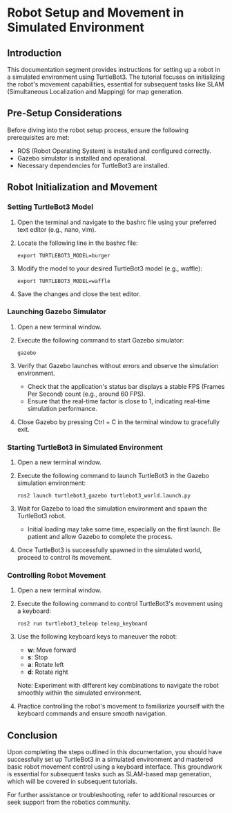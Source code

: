# Robot Setup and Movement in Simulated Environment

## Introduction

This documentation segment provides instructions for setting up a robot in a simulated environment using TurtleBot3. The tutorial focuses on initializing the robot's movement capabilities, essential for subsequent tasks like SLAM (Simultaneous Localization and Mapping) for map generation.

## Pre-Setup Considerations

Before diving into the robot setup process, ensure the following prerequisites are met:

- ROS (Robot Operating System) is installed and configured correctly.
- Gazebo simulator is installed and operational.
- Necessary dependencies for TurtleBot3 are installed.

## Robot Initialization and Movement

### Setting TurtleBot3 Model

1. Open the terminal and navigate to the bashrc file using your preferred text editor (e.g., nano, vim).
2. Locate the following line in the bashrc file:

   ```
   export TURTLEBOT3_MODEL=burger
   ```
3. Modify the model to your desired TurtleBot3 model (e.g., waffle):

   ```
   export TURTLEBOT3_MODEL=waffle
   ```
4. Save the changes and close the text editor.

### Launching Gazebo Simulator

1. Open a new terminal window.
2. Execute the following command to start Gazebo simulator:

   ```
   gazebo
   ```
3. Verify that Gazebo launches without errors and observe the simulation environment.

   - Check that the application's status bar displays a stable FPS (Frames Per Second) count (e.g., around 60 FPS).
   - Ensure that the real-time factor is close to 1, indicating real-time simulation performance.
4. Close Gazebo by pressing Ctrl + C in the terminal window to gracefully exit.

### Starting TurtleBot3 in Simulated Environment

1. Open a new terminal window.
2. Execute the following command to launch TurtleBot3 in the Gazebo simulation environment:

   ```
   ros2 launch turtlebot3_gazebo turtlebot3_world.launch.py
   ```
3. Wait for Gazebo to load the simulation environment and spawn the TurtleBot3 robot.

   - Initial loading may take some time, especially on the first launch. Be patient and allow Gazebo to complete the process.
4. Once TurtleBot3 is successfully spawned in the simulated world, proceed to control its movement.

### Controlling Robot Movement

1. Open a new terminal window.
2. Execute the following command to control TurtleBot3's movement using a keyboard:

   ```
   ros2 run turtlebot3_teleop teleop_keyboard
   ```
3. Use the following keyboard keys to maneuver the robot:

   - **w**: Move forward
   - **s**: Stop
   - **a**: Rotate left
   - **d**: Rotate right

   Note: Experiment with different key combinations to navigate the robot smoothly within the simulated environment.
4. Practice controlling the robot's movement to familiarize yourself with the keyboard commands and ensure smooth navigation.

## Conclusion

Upon completing the steps outlined in this documentation, you should have successfully set up TurtleBot3 in a simulated environment and mastered basic robot movement control using a keyboard interface. This groundwork is essential for subsequent tasks such as SLAM-based map generation, which will be covered in subsequent tutorials.

For further assistance or troubleshooting, refer to additional resources or seek support from the robotics community.
